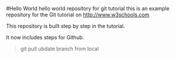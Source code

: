 #Hello World
hello world repository for git tutorial
this is an example repository for the Git tutorial on http://www.w3schools.com

This repository is built step by step in the tutorial.

It now includes steps for Github.
>git pull
>ubdate branch from local
